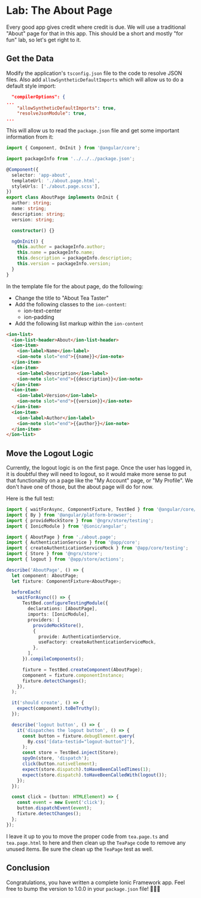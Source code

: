 # Lab: The About Page

Every good app gives credit where credit is due. We will use a traditional "About" page for that in this app. This should be a short and mostly "for fun" lab, so let's get right to it.

## Get the Data

Modify the application's `tsconfig.json` file to the code to resolve JSON files. Also add `allowSyntheticDefaultImports` which will allow us to do a default style import:

```json
  "compilerOptions": {
...
    "allowSyntheticDefaultImports": true,
    "resolveJsonModule": true,
...
```

This will allow us to read the `package.json` file and get some important information from it:

```typescript
import { Component, OnInit } from '@angular/core';

import packageInfo from '../../../package.json';

@Component({
  selector: 'app-about',
  templateUrl: './about.page.html',
  styleUrls: ['./about.page.scss'],
})
export class AboutPage implements OnInit {
  author: string;
  name: string;
  description: string;
  version: string;

  constructor() {}

  ngOnInit() {
    this.author = packageInfo.author;
    this.name = packageInfo.name;
    this.description = packageInfo.description;
    this.version = packageInfo.version;
  }
}
```

In the template file for the about page, do the following:

- Change the title to "About Tea Taster"
- Add the following classes to the `ion-content`:
  - ion-text-center
  - ion-padding
- Add the following list markup within the `ion-content`

```html
<ion-list>
  <ion-list-header>About</ion-list-header>
  <ion-item>
    <ion-label>Name</ion-label>
    <ion-note slot="end">{{name}}</ion-note>
  </ion-item>
  <ion-item>
    <ion-label>Description</ion-label>
    <ion-note slot="end">{{description}}</ion-note>
  </ion-item>
  <ion-item>
    <ion-label>Version</ion-label>
    <ion-note slot="end">{{version}}</ion-note>
  </ion-item>
  <ion-item>
    <ion-label>Author</ion-label>
    <ion-note slot="end">{{author}}</ion-note>
  </ion-item>
</ion-list>
```

## Move the Logout Logic

Currently, the logout logic is on the first page. Once the user has logged in, it is doubtful they will need to logout, so it would make more sense to put that functionality on a page like the "My Account" page, or "My Profile". We don't have one of those, but the about page will do for now.

Here is the full test:

```typescript
import { waitForAsync, ComponentFixture, TestBed } from '@angular/core/testing';
import { By } from '@angular/platform-browser';
import { provideMockStore } from '@ngrx/store/testing';
import { IonicModule } from '@ionic/angular';

import { AboutPage } from './about.page';
import { AuthenticationService } from '@app/core';
import { createAuthenticationServiceMock } from '@app/core/testing';
import { Store } from '@ngrx/store';
import { logout } from '@app/store/actions';

describe('AboutPage', () => {
  let component: AboutPage;
  let fixture: ComponentFixture<AboutPage>;

  beforeEach(
    waitForAsync(() => {
      TestBed.configureTestingModule({
        declarations: [AboutPage],
        imports: [IonicModule],
        providers: [
          provideMockStore(),
          {
            provide: AuthenticationService,
            useFactory: createAuthenticationServiceMock,
          },
        ],
      }).compileComponents();

      fixture = TestBed.createComponent(AboutPage);
      component = fixture.componentInstance;
      fixture.detectChanges();
    }),
  );

  it('should create', () => {
    expect(component).toBeTruthy();
  });

  describe('logout button', () => {
    it('dispatches the logout button', () => {
      const button = fixture.debugElement.query(
        By.css('[data-testid="logout-button"]'),
      );
      const store = TestBed.inject(Store);
      spyOn(store, 'dispatch');
      click(button.nativeElement);
      expect(store.dispatch).toHaveBeenCalledTimes(1);
      expect(store.dispatch).toHaveBeenCalledWith(logout());
    });
  });

  const click = (button: HTMLElement) => {
    const event = new Event('click');
    button.dispatchEvent(event);
    fixture.detectChanges();
  };
});
```

I leave it up to you to move the proper code from `tea.page.ts` and `tea.page.html` to here and then clean up the `TeaPage` code to remove any unused items. Be sure the clean up the `TeaPage` test as well.

## Conclusion

Congratulations, you have written a complete Ionic Framework app. Feel free to bump the version to 1.0.0 in your `package.json` file! 🥳🎉🤓
